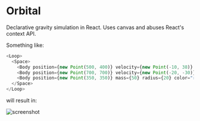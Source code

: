 # Orbital

Declarative gravity simulation in React. Uses canvas and abuses React's context API.

Something like:

```js
<Loop>
  <Space>
    <Body position={new Point(500, 400)} velocity={new Point(-10, 38)} mass={1} radius={5} color="white" />
    <Body position={new Point(700, 700)} velocity={new Point(-20, -30)} mass={1} radius={5} color="white" />
    <Body position={new Point(350, 350)} mass={50} radius={20} color="red" />
  </Space>
</Loop>
```

will result in:

![screenshot](https://cloud.githubusercontent.com/assets/2503289/26029677/3227a072-37f0-11e7-9c05-7635f25e5585.gif)

